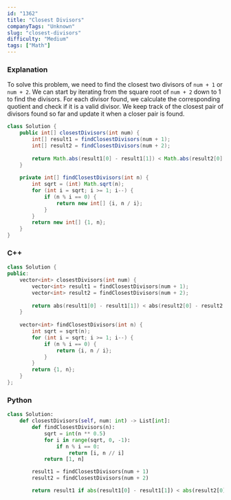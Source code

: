 ```yaml
---
id: "1362"
title: "Closest Divisors"
companyTags: "Unknown"
slug: "closest-divisors"
difficulty: "Medium"
tags: ["Math"]
---
```


### Explanation
To solve this problem, we need to find the closest two divisors of `num + 1` or `num + 2`. We can start by iterating from the square root of `num + 2` down to 1 to find the divisors. For each divisor found, we calculate the corresponding quotient and check if it is a valid divisor. We keep track of the closest pair of divisors found so far and update it when a closer pair is found. 

```java
class Solution {
    public int[] closestDivisors(int num) {
        int[] result1 = findClosestDivisors(num + 1);
        int[] result2 = findClosestDivisors(num + 2);
        
        return Math.abs(result1[0] - result1[1]) < Math.abs(result2[0] - result2[1]) ? result1 : result2;
    }
    
    private int[] findClosestDivisors(int n) {
        int sqrt = (int) Math.sqrt(n);
        for (int i = sqrt; i >= 1; i--) {
            if (n % i == 0) {
                return new int[] {i, n / i};
            }
        }
        return new int[] {1, n};
    }
}
```

### C++
```cpp
class Solution {
public:
    vector<int> closestDivisors(int num) {
        vector<int> result1 = findClosestDivisors(num + 1);
        vector<int> result2 = findClosestDivisors(num + 2);
        
        return abs(result1[0] - result1[1]) < abs(result2[0] - result2[1]) ? result1 : result2;
    }
    
    vector<int> findClosestDivisors(int n) {
        int sqrt = sqrt(n);
        for (int i = sqrt; i >= 1; i--) {
            if (n % i == 0) {
                return {i, n / i};
            }
        }
        return {1, n};
    }
};
```

### Python
```python
class Solution:
    def closestDivisors(self, num: int) -> List[int]:
        def findClosestDivisors(n):
            sqrt = int(n ** 0.5)
            for i in range(sqrt, 0, -1):
                if n % i == 0:
                    return [i, n // i]
            return [1, n]

        result1 = findClosestDivisors(num + 1)
        result2 = findClosestDivisors(num + 2)

        return result1 if abs(result1[0] - result1[1]) < abs(result2[0] - result2[1]) else result2
```